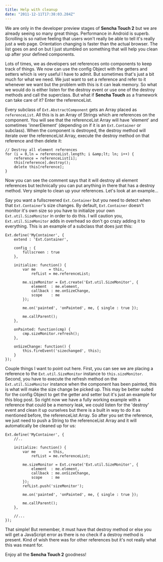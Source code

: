 ```yaml
---
title: Help with cleanup
date: "2011-12-11T17:38:03.284Z"
---
```


We are only in the developer preview stages of **Sencha Touch 2** but we are already seeing so many great things. Performance in Android is superb. Scrolling is so native feeling that users won't really be able to tell it's really just a web page. Orientation changing is faster than the actual browser. The list goes on and on but I just stumbled on something that will help you clean up after your defined components.

Lots of times, we as developers set references onto components to keep track of things. We now can use the config Object with the getters and setters which is very useful I have to admit. But sometimes that's just a bit much for what we need. We just want to set a reference and refer to it whenever we want but the problem with this is it can leak memory. So what we would do is either listen for the destroy event or use one of the destroy methods and call the superclass. But what if **Sencha Touch** as a framework can take care of it? Enter the referenceList.

Every subclass of `Ext.AbstractComponent` gets an Array placed as `referenceList`. All this is is an Array of Strings which are references on the component. You will see that the referenceList Array will have 'element' and sometimes 'innerElement' (depending on if it is an `Ext.Container` or subclass). When the component is destroyed, the destroy method will iterate over the referenceList Array, execute the destroy method on that reference and then delete it:

    // Destroy all element references
    for (i = 0,ln = referenceList.length; i &amp;lt; ln; i++) {
        reference = referenceList[i];
        this[reference].destroy();
        delete this[reference];
    }

Now you can see the comment says that it will destroy all element references but technically you can put anything in there that has a destroy method. Very simple to clean up your references. Let's look at an example...

Say you want a fullscreened `Ext.Container` but you need to detect when that `Ext.Container`'s size changes. By default, `Ext.Container` doesn't monitor it's own size so you have to initialize your own `Ext.util.SizeMonitor` in order to do this. I will caution you, `Ext.util.SizeMonitor` adds in overhead so don't go crazy adding it to everything. This is an example of a subclass that does just this:

    Ext.define('MyContainer', {
        extend : 'Ext.Container',

        config : {
            fullscreen : true
        },

        initialize: function() {
            var me      = this,
                refList = me.referenceList;

            me.sizeMonitor = Ext.create('Ext.util.SizeMonitor', {
                element  : me.element,
                callback : me.onSizeChange,
                scope    : me
            });

            me.on('painted', 'onPainted', me, { single : true });

            me.callParent();
        },

        onPainted: function(cmp) {
            cmp.sizeMonitor.refresh();
        },

        onSizeChange: function() {
            this.fireEvent('sizechanged', this);
        }
    });

Couple things I want to point out here. First, you can see we are placing a reference to the `Ext.util.SizeMonitor` instance to `this.sizeMonitor`. Second, you have to execute the refresh method on the `Ext.util.SizeMonitor` instance when the component has been painted, this is what will make the size change be picked up. This may be better suited for the config Object to get the getter and setter but it's just an example for this blog post. So right now we have a fully working example with a reference that could be a memory leak, we could listen for the 'destroy' event and clean it up ourselves but there is a built in way to do it as mentioned before, the referenceList Array. So after you set the reference, we just need to push a String to the referenceList Array and it will automatically be cleaned up for us:

    Ext.define('MyContainer', {
        //..

        initialize: function() {
            var me      = this,
                refList = me.referenceList;

            me.sizeMonitor = Ext.create('Ext.util.SizeMonitor', {
                element  : me.element,
                callback : me.onSizeChange,
                scope    : me
            });
            refList.push('sizeMonitor');

            me.on('painted', 'onPainted', me, { single : true });

            me.callParent();
        },

        //...
    });

That simple! But remember, it must have that destroy method or else you will get a JavaScript error as there is no check if a destroy method is present. Kind of wish there was for other references but it's not really what this was meant for.

Enjoy all the **Sencha Touch 2** goodness!
